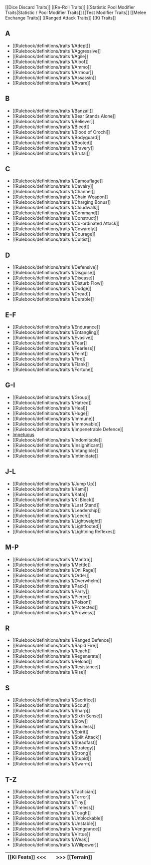 [[Dice Discard Traits]]
[[Re-Roll Traits]]
[[Statistic Pool Modifier Traits|Statistic / Pool Modifier Traits]]
[[Test Modifier Traits]]
[[Melee Exchange Traits]]
[[Ranged Attack Traits]]
[[Ki Traits]]
## A

- [[Rulebook/definitions/traits 1/Adept]]
- [[Rulebook/definitions/traits 1/Aggressive]]
- [[Rulebook/definitions/traits 1/Agile]]
- [[Rulebook/definitions/traits 1/Aloof]]
- [[Rulebook/definitions/traits 1/Ammo]]
- [[Rulebook/definitions/traits 1/Armour]]
- [[Rulebook/definitions/traits 1/Assassin]]
- [[Rulebook/definitions/traits 1/Aware]]
## B
- [[Rulebook/definitions/traits 1/Banzai!]]
- [[Rulebook/definitions/traits 1/Bear Stands Alone]]
- [[Rulebook/definitions/traits 1/Believer]]
- [[Rulebook/definitions/traits 1/Bleed]]
- [[Rulebook/definitions/traits 1/Blood of Orochi]]
- [[Rulebook/definitions/traits 1/Bodyguard]]
- [[Rulebook/definitions/traits 1/Booted]]
- [[Rulebook/definitions/traits 1/Bravery]]
- [[Rulebook/definitions/traits 1/Brutal]]
## C
- [[Rulebook/definitions/traits 1/Camouflage]]
- [[Rulebook/definitions/traits 1/Cavalry]]
- [[Rulebook/definitions/traits 1/Channel]]
- [[Rulebook/definitions/traits 1/Chain Weapon]]
- [[Rulebook/definitions/traits 1/Charging Bonus]]
- [[Rulebook/definitions/traits 1/Cloudwalk]]
- [[Rulebook/definitions/traits 1/Command]]
- [[Rulebook/definitions/traits 1/Construct]]
- [[Rulebook/definitions/traits 1/Co-ordinated Attack]]
- [[Rulebook/definitions/traits 1/Cowardly]]
- [[Rulebook/definitions/traits 1/Courage]]
- [[Rulebook/definitions/traits 1/Cultist]]
## D
- [[Rulebook/definitions/traits 1/Defensive]]
- [[Rulebook/definitions/traits 1/Disguise]]
- [[Rulebook/definitions/traits 1/Disease]]
- [[Rulebook/definitions/traits 1/Disturb Flow]]
- [[Rulebook/definitions/traits 1/Dodge]]
- [[Rulebook/definitions/traits 1/Dread]]
- [[Rulebook/definitions/traits 1/Durable]]
## E-F
- [[Rulebook/definitions/traits 1/Endurance]]
- [[Rulebook/definitions/traits 1/Entangling]]
- [[Rulebook/definitions/traits 1/Evasive]]
- [[Rulebook/definitions/traits 1/Fear]]
- [[Rulebook/definitions/traits 1/Fearless]]
- [[Rulebook/definitions/traits 1/Feint]]
- [[Rulebook/definitions/traits 1/Fire]]
- [[Rulebook/definitions/traits 1/Flank]]
- [[Rulebook/definitions/traits 1/Fortune]]
## G-I
- [[Rulebook/definitions/traits 1/Group]]
- [[Rulebook/definitions/traits 1/Hatred]]
- [[Rulebook/definitions/traits 1/Heal]]
- [[Rulebook/definitions/traits 1/Huge]]
- [[Rulebook/definitions/traits 1/Immune]]
- [[Rulebook/definitions/traits 1/Immovable]]
- [[Rulebook/definitions/traits 1/Impenetrable Defence]]
- [Impetuous](Rulebook/definitions/traits/Impetuous.md)
- [[Rulebook/definitions/traits 1/Indomitable]]
- [[Rulebook/definitions/traits 1/Insignificant]]
- [[Rulebook/definitions/traits 1/Intangible]]
- [[Rulebook/definitions/traits 1/Intimidate]]
## J-L
- [[Rulebook/definitions/traits 1/Jump Up]]
- [[Rulebook/definitions/traits 1/Kami]]
- [[Rulebook/definitions/traits 1/Kata]]
- [[Rulebook/definitions/traits 1/Ki Block]]
- [[Rulebook/definitions/traits 1/Last Stand]]
- [[Rulebook/definitions/traits 1/Leadership]]
- [[Rulebook/definitions/traits 1/Leech]]
- [[Rulebook/definitions/traits 1/Lightweight]]
- [[Rulebook/definitions/traits 1/Lightfooted]]
- [[Rulebook/definitions/traits 1/Lightning Reflexes]]
## M-P
- [[Rulebook/definitions/traits 1/Mantra]]
- [[Rulebook/definitions/traits 1/Mettle]]
- [[Rulebook/definitions/traits 1/Oni Rage]]
- [[Rulebook/definitions/traits 1/Order]]
- [[Rulebook/definitions/traits 1/Overwhelm]]
- [[Rulebook/definitions/traits 1/Pack]]
- [[Rulebook/definitions/traits 1/Parry]]
- [[Rulebook/definitions/traits 1/Pierce]]
- [[Rulebook/definitions/traits 1/Poison]]
- [[Rulebook/definitions/traits 1/Protected]]
- [[Rulebook/definitions/traits 1/Prowess]]
## R
- [[Rulebook/definitions/traits 1/Ranged Defence]]
- [[Rulebook/definitions/traits 1/Rapid Fire]]
- [[Rulebook/definitions/traits 1/Reach]]
- [[Rulebook/definitions/traits 1/Regenerate]]
- [[Rulebook/definitions/traits 1/Reload]]
- [[Rulebook/definitions/traits 1/Resistance]]
- [[Rulebook/definitions/traits 1/Rise]]
## S
- [[Rulebook/definitions/traits 1/Sacrifice]]
- [[Rulebook/definitions/traits 1/Scout]]
- [[Rulebook/definitions/traits 1/Sharp]]
- [[Rulebook/definitions/traits 1/Sixth Sense]]
- [[Rulebook/definitions/traits 1/Slow]]
- [[Rulebook/definitions/traits 1/Soulless]]
- [[Rulebook/definitions/traits 1/Spirit]]
- [[Rulebook/definitions/traits 1/Split Attack]]
- [[Rulebook/definitions/traits 1/Steadfast]]
- [[Rulebook/definitions/traits 1/Strategy]]
- [[Rulebook/definitions/traits 1/Strong]]
- [[Rulebook/definitions/traits 1/Stupid]]
- [[Rulebook/definitions/traits 1/Swarm]]
## T-Z
- [[Rulebook/definitions/traits 1/Tactician]]
- [[Rulebook/definitions/traits 1/Terror]]
- [[Rulebook/definitions/traits 1/Tiny]]
- [[Rulebook/definitions/traits 1/Tireless]]
- [[Rulebook/definitions/traits 1/Tough]]
- [[Rulebook/definitions/traits 1/Unblockable]]
- [[Rulebook/definitions/traits 1/Unstable]]
- [[Rulebook/definitions/traits 1/Vengeance]]
- [[Rulebook/definitions/traits 1/Virtue]]
- [[Rulebook/definitions/traits 1/Weak]]
- [[Rulebook/definitions/traits 1/Willpower]]

| [[Ki Feats]] <<< |     | >>> [[Terrain]] |
| ---------------- | --- | --------------- |
